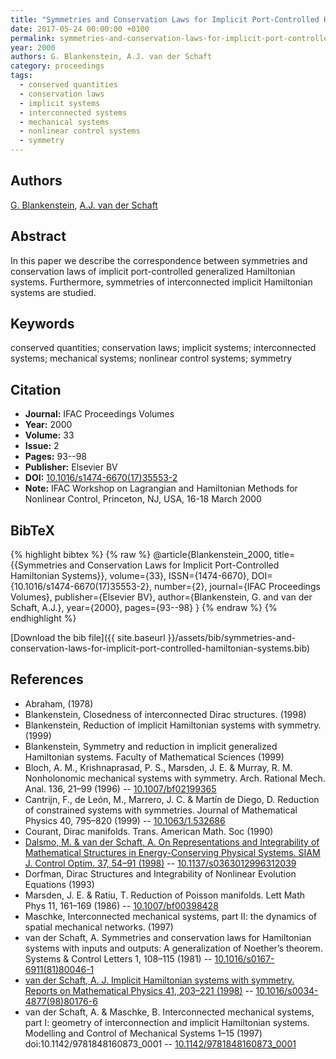 ```yaml
---
title: "Symmetries and Conservation Laws for Implicit Port-Controlled Hamiltonian Systems"
date: 2017-05-24 00:00:00 +0100
permalink: symmetries-and-conservation-laws-for-implicit-port-controlled-hamiltonian-systems
year: 2000
authors: G. Blankenstein, A.J. van der Schaft
category: proceedings
tags:
  - conserved quantities
  - conservation laws
  - implicit systems
  - interconnected systems
  - mechanical systems
  - nonlinear control systems
  - symmetry
---
```

 
## Authors
[G. Blankenstein](authors/guido-blankenstein), [A.J. van der Schaft](authors/arjan-van-der-schaft)
 
## Abstract
In this paper we describe the correspondence between symmetries and conservation laws of implicit port-controlled generalized Hamiltonian systems. Furthermore, symmetries of interconnected implicit Hamiltonian systems are studied.
 
## Keywords
conserved quantities; conservation laws; implicit systems; interconnected systems; mechanical systems; nonlinear control systems; symmetry
 
## Citation
- **Journal:** IFAC Proceedings Volumes
- **Year:** 2000
- **Volume:** 33
- **Issue:** 2
- **Pages:** 93--98
- **Publisher:** Elsevier BV
- **DOI:** [10.1016/s1474-6670(17)35553-2](https://doi.org/10.1016/s1474-6670(17)35553-2)
- **Note:** IFAC Workshop on Lagrangian and Hamiltonian Methods for Nonlinear Control, Princeton, NJ, USA, 16-18 March 2000
 
## BibTeX
{% highlight bibtex %}
{% raw %}
@article{Blankenstein_2000,
  title={{Symmetries and Conservation Laws for Implicit Port-Controlled Hamiltonian Systems}},
  volume={33},
  ISSN={1474-6670},
  DOI={10.1016/s1474-6670(17)35553-2},
  number={2},
  journal={IFAC Proceedings Volumes},
  publisher={Elsevier BV},
  author={Blankenstein, G. and van der Schaft, A.J.},
  year={2000},
  pages={93--98}
}
{% endraw %}
{% endhighlight %}
 
[Download the bib file]({{ site.baseurl }}/assets/bib/symmetries-and-conservation-laws-for-implicit-port-controlled-hamiltonian-systems.bib)
 
## References
- Abraham, (1978)
- Blankenstein, Closedness of interconnected Dirac structures. (1998)
- Blankenstein, Reduction of implicit Hamiltonian systems with symmetry. (1999)
- Blankenstein, Symmetry and reduction in implicit generalized Hamiltonian systems. Faculty of Mathematical Sciences (1999)
- Bloch, A. M., Krishnaprasad, P. S., Marsden, J. E. & Murray, R. M. Nonholonomic mechanical systems with symmetry. Arch. Rational Mech. Anal. 136, 21–99 (1996) -- [10.1007/bf02199365](https://doi.org/10.1007/bf02199365)
- Cantrijn, F., de León, M., Marrero, J. C. & Martı́n de Diego, D. Reduction of constrained systems with symmetries. Journal of Mathematical Physics 40, 795–820 (1999) -- [10.1063/1.532686](https://doi.org/10.1063/1.532686)
- Courant, Dirac manifolds. Trans. American Math. Soc (1990)
- [Dalsmo, M. & van der Schaft, A. On Representations and Integrability of Mathematical Structures in Energy-Conserving Physical Systems. SIAM J. Control Optim. 37, 54–91 (1998)](on-representations-and-integrability-of-mathematical-structures-in-energy-conserving-physical-systems) -- [10.1137/s0363012996312039](https://doi.org/10.1137/s0363012996312039)
- Dorfman, Dirac Structures and Integrability of Nonlinear Evolution Equations (1993)
- Marsden, J. E. & Ratiu, T. Reduction of Poisson manifolds. Lett Math Phys 11, 161–169 (1986) -- [10.1007/bf00398428](https://doi.org/10.1007/bf00398428)
- Maschke, Interconnected mechanical systems, part II: the dynamics of spatial mechanical networks. (1997)
- van der Schaft, A. Symmetries and conservation laws for Hamiltonian systems with inputs and outputs: A generalization of Noether’s theorem. Systems &amp; Control Letters 1, 108–115 (1981) -- [10.1016/s0167-6911(81)80046-1](https://doi.org/10.1016/s0167-6911(81)80046-1)
- [van der Schaft, A. J. Implicit Hamiltonian systems with symmetry. Reports on Mathematical Physics 41, 203–221 (1998)](implicit-hamiltonian-systems-with-symmetry) -- [10.1016/s0034-4877(98)80176-6](https://doi.org/10.1016/s0034-4877(98)80176-6)
- van der Schaft, A. & Maschke, B. Interconnected mechanical systems, part I: geometry of interconnection and implicit Hamiltonian systems. Modelling and Control of Mechanical Systems 1–15 (1997) doi:10.1142/9781848160873_0001 -- [10.1142/9781848160873_0001](https://doi.org/10.1142/9781848160873_0001)

